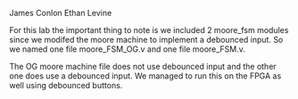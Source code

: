 James Conlon
Ethan Levine

For this lab the important thing to note is we included 2 moore_fsm modules since we modifed the moore machine to implement a debounced input. So we named one file moore_FSM_OG.v and one file moore_FSM.v. 

The OG moore machine file does not use debounced input and the other one does use a debounced input. We managed to run this on the FPGA as well using debounced buttons.
